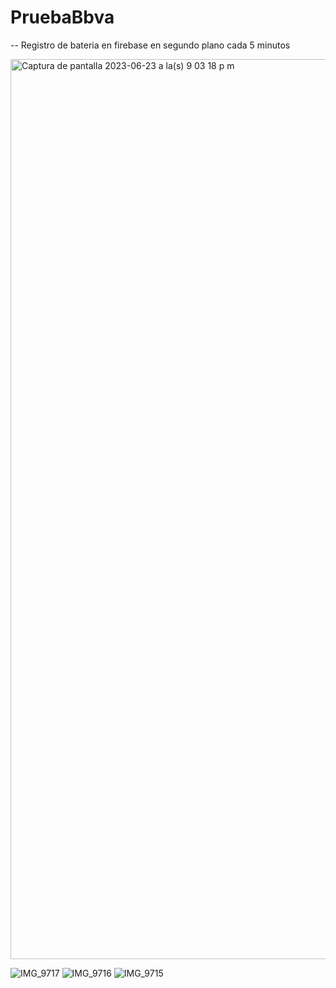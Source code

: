 # PruebaBbva

-- Registro de bateria en firebase en segundo plano cada 5 minutos

<img width="1440" alt="Captura de pantalla 2023-06-23 a la(s) 9 03 18 p m" src="https://github.com/lissetarely/PruebaBbva/assets/71532149/d579eb99-1658-4d4a-81ea-aa08e04ec585">


![IMG_9717](https://github.com/lissetarely/PruebaBbva/assets/71532149/5e0b8679-88c0-4a96-a6ac-eef2c5993275)
![IMG_9716](https://github.com/lissetarely/PruebaBbva/assets/71532149/b941d380-4985-4fb0-b926-cac695664e92)
![IMG_9715](https://github.com/lissetarely/PruebaBbva/assets/71532149/e47ca1a2-bebf-4955-8543-4662f380b809)
